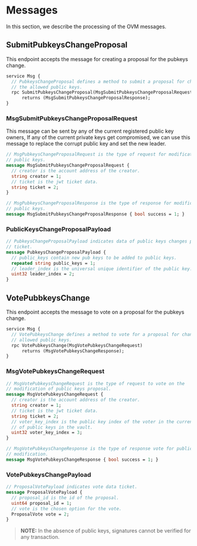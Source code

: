 # **Messages**

In this section, we describe the processing of the OVM messages.

## **SubmitPubkeysChangeProposal**

This endpoint accepts the message for creating a proposal for the pubkeys change.

```proto
service Msg {
  // PubkeysChangeProposal defines a method to submit a proposal for changing
  // the allowed public keys.
  rpc SubmitPubkeysChangeProposal(MsgSubmitPubkeysChangeProposalRequest)
      returns (MsgSubmitPubkeysChangeProposalResponse);
}
```

### **MsgSubmitPubkeysChangeProposalRequest**

This message can be sent by any of the current registered public key owners, If any of the current private keys get compromised, we can use this message to replace the corrupt public key and set the new leader.

```proto
// MsgPubkeysChangeProposalRequest is the type of request for modification of
// public keys.
message MsgSubmitPubkeysChangeProposalRequest {
  // creator is the account address of the creator.
  string creator = 1;
  // ticket is the jwt ticket data.
  string ticket = 2;
}
```

```proto
// MsgPubkeysChangeProposalResponse is the type of response for modification of
// public keys.
message MsgSubmitPubkeysChangeProposalResponse { bool success = 1; }
```

### **PublicKeysChangeProposalPayload**

```proto
// PubkeysChangeProposalPayload indicates data of public keys changes proposal
// ticket.
message PubkeysChangeProposalPayload {
  // public_keys contain new pub keys to be added to public keys.
  repeated string public_keys = 1;
  // leader_index is the universal unique identifier of the public key.
  uint32 leader_index = 2;
}
```

## **VotePubbkeysChange**

This endpoint accepts the message to vote on a proposal for the pubkeys change.

```proto
service Msg {
  // VotePubkeysChange defines a method to vote for a proposal for changing the
  // allowed public keys.
  rpc VotePubkeysChange(MsgVotePubkeysChangeRequest)
      returns (MsgVotePubkeysChangeResponse);
}
```

### **MsgVotePubkeysChangeRequest**

```proto
// MsgVotePubkeysChangeRequest is the type of request to vote on the
// modification of public keys proposal.
message MsgVotePubkeysChangeRequest {
  // creator is the account address of the creator.
  string creator = 1;
  // ticket is the jwt ticket data.
  string ticket = 2;
  // voter_key_index is the public key index of the voter in the current list
  // of public keys in the vault.
  uint32 voter_key_index = 3;
}
```

```proto
// MsgVotePubkeysChangeResponse is the type of response vote for public keys
// modification.
message MsgVotePubkeysChangeResponse { bool success = 1; }
```

### **VotePubkeysChangePayload**

```proto
// ProposalVotePayload indicates vote data ticket.
message ProposalVotePayload {
  // proposal_id is the id of the proposal.
  uint64 proposal_id = 1;
  // vote is the chosen option for the vote.
  ProposalVote vote = 2;
}
```

> **NOTE:** In the absence of public keys, signatures cannot be verified for any transaction.
